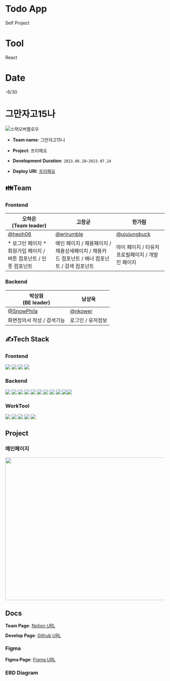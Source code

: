 # Todo App

Self Project

# Tool
React

# Date
-6/30



# 그만자고15나

![스택오버플로우](Logo.png)

- **Team name**: 그만자고15나

- **Project**: 프리해요

- **Development Duration**: `2023.06.28~2023.07.24`

- **Deploy URI**: [프리해요](https://www.free15.kro.kr//)

## 👪Team

### Frontend

| 오하은<br>(Team leader)                                         | 고창균                                                                                        | 한가람                                            |
| --------------------------------------------------------------- | --------------------------------------------------------------------------------------------- | ------------------------------------------------- |
| [@heoh06](https://github.com/heoh06)                            | [@erirumble](https://github.com/erirumble)                                                    | [@ujujungbuck](https://github.com/ujujungbuck)    |
| * 로그인 페이지 * 회원가입 페이지 / 버튼 컴포넌트 / 인풋 컴포넌트 | 메인 페이지 / 채용페이지 / 채용상세페이지 / 채용카드 컴포넌트 / 배너 컴포넌트 / 검색 컴포넌트 | 마이 페이지 / 타유저 프로필페이지 / 개발진 페이지 |

### Backend

| 박상원<br>(BE leader)                      | 남상욱                               |
| ------------------------------------------ | ------------------------------------ |
| [@SnowPhila](https://github.com/SnowPhila) | [@nkower](https://github.com/nkower) |
| 화면정의서 작성 / 검색기능                 | 로그인 / 유저정보                    |

## ✍Tech Stack

### Frontend

<img src="https://img.shields.io/badge/Javascript-F7DF1E?style=for-the-badge&logo=javascript&logoColor=white"> <img src="https://img.shields.io/badge/React-61DAFB?style=for-the-badge&logo=React&logoColor=white"> <img src="https://img.shields.io/badge/Html-E34F26?style=for-the-badge&logo=Html5&logoColor=white"> <img src="https://img.shields.io/badge/styledcomponents-DB7093?style=for-the-badge&logo=styledcomponents&logoColor=white">

### Backend

<img src="https://img.shields.io/badge/Spring Boot-6DB33F?style=for-the-badge&logo=springboot&logoColor=white"> <img src="https://img.shields.io/badge/Spring Security-6DB33F?style=for-the-badge&logo=springsecurity&logoColor=white"> <img src="https://img.shields.io/badge/java-%23ED8B00.svg?style=for-the-badge&logo=java&logoColor=white"> <img src="https://img.shields.io/badge/Gradle-02303A.svg?style=for-the-badge&logo=gradle&logoColor=white"> <img src="https://img.shields.io/badge/MySQL-4479A1.svg?style=for-the-badge&logo=mysql&logoColor=white"> <img src="https://img.shields.io/badge/Swagger-85EA2D.svg?style=for-the-badge&logo=swagger&logoColor=white"> <img src="https://img.shields.io/badge/Spring REST Docs-6DB33F?style=for-the-badge&logo=springrestdocs&logoColor=white"> <img src="https://img.shields.io/badge/JWT-B10000?style=for-the-badge&logo=jwt&logoColor=white"> <img src="https://img.shields.io/badge/Amazon EC2-FF9900?style=for-the-badge&logo=amazonec2&logoColor=white"> <img src="https://img.shields.io/badge/Jenkins-D24939?style=for-the-badge&logo=jenkins&logoColor=white"><img src="https://img.shields.io/badge/Docker-2496ED?style=for-the-badge&logo=docker&logoColor=white">

### WorkTool

<img src="https://img.shields.io/badge/Git-F05032?style=for-the-badge&logo=git&logoColor=white"> <img src="https://img.shields.io/badge/GitHub-181717?style=for-the-badge&logo=github&logoColor=white"> <img src="https://img.shields.io/badge/Notion-000000?style=for-the-badge&logo=notion&logoColor=white"> <img src="https://img.shields.io/badge/Discord-5865F2?style=for-the-badge&logo=discord&logoColor=white"> <img src="https://img.shields.io/badge/Zoom-2D8CFF?style=for-the-badge&logo=zoom&logoColor=white">

## Project

### 메인페이지

<img src="img/회원가입.gif" width="800" height="450">

## Docs

**Team Page**: [Notion URL](https://www.notion.so/codestates/15-9064dda061fa49f7ab12a0e29b0dff96)

**Develop Page**: [Github URL](https://github.com/orgs/codestates-seb/projects/829)

### Figma

**Figma Page**: [Figma URL](https://www.figma.com/file/QL482rduMaRCyo0zNmARVh/%ED%94%84%EB%A6%AC%ED%95%B4%EC%9A%94?node-id=133%3A5528&mode=dev)

### ERD Diagram

